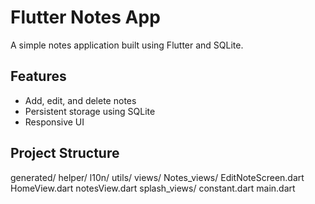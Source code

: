 # Flutter Notes App

A simple notes application built using Flutter and SQLite.

## Features

- Add, edit, and delete notes
- Persistent storage using SQLite
- Responsive UI

## Project Structure
generated/
helper/
l10n/
utils/
views/
Notes_views/
EditNoteScreen.dart
HomeView.dart
notesView.dart
splash_views/
constant.dart
main.dart

